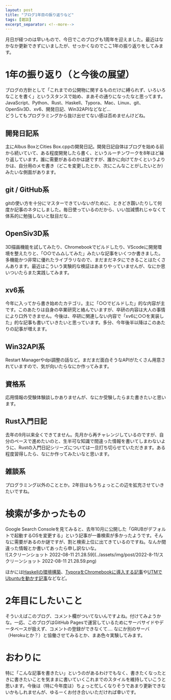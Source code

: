 ```yaml
---
layout: post
title: "ブログ1年目の振り返りなど"
tags: [雑談]
excerpt_separator: <!--more-->
---
```


月日が経つのは早いもので、今日でこのブログも1周年を迎えました。最近はなかなか更新できずにいましたが、せっかくなのでここ1年の振り返りをしてみます。

<!--more-->  

# 1年の振り返り（と今後の展望）

ブログの方針として「これまでの公開物に関するものだけに縛られず、いろいろなことを書く」というスタンスで始め、まあその通りになったなと思ってます。  
JavaScript、Python、Rust、Haskell、Typora、Mac、Linux、git、OpenSiv3D、xv6、開発日記、Win32APIなどなど…  
どうしてもプログラミングから抜け出せてない感は否めませんけどね。  

## 開発日記系

主にAlbus BoxとCities Box.cppの開発日記。開発日記自体はブログを始める前から続いていて、ある程度開発したら書く、というルーチンワークを8年ほど繰り返しています。誰に需要があるのかは謎ですが、誰かに向けてかくというよりかは、自分用のメモ書き（どこを変更したとか、次にこんなことがしたいとか）みたいな側面があります。

## git / GitHub系

gitの使い方を十分にマスターできていないがために、ときどき躓いたりして何度か記事のネタにしました。毎日使っているのだから、いい加減慣れじゃなくて体系的に勉強しないと駄目だな…

## OpenSiv3D系

3D描画機能を試してみたり、Chromebookでビルドしたり、VScodeに開発環境を整えたりと、「○○で△△してみた」みたいな記事をいくつか書きました。多機能かつ非常に優れたライブラリなので、まだまだネタにできることはたくさんあります。最近はこういう実験的な検証はあまりやっていませんが、なにか思いついたらまた実践してみます。

## xv6系

今年に入ってから書き始めたカテゴリ。主に「○○でビルドした」的な内容が主です。このあたりは自身の卒業研究と絡んでいますが、卒研の内容は大人の事情により口外できません。今後は、卒研に関連しない内容で「xv6に○○を実装した」的な記事も書いていきたいと思っています。多分、今年後半以降はこのあたりの記事が増えます。

## Win32API系

Restart Managerやdpi調整の話など。まだまだ面白そうなAPIがたくさん用意されていますので、気が向いたらなにか作ってみます。

## 資格系

応用情報の受験体験談しかありませんが、なにか受験したらまた書きたいと思います。

## Rust入門日記

去年の9月以来全くできてません。先月から再チャレンジしているのですが、自分のペースで進めたいのと、生半可な知識で間違った情報を書いてしまわないように、Rustの入門日記シリーズについては一旦打ち切らせていただきます。ある程度習得したら、なにか作ってみたいなと思います。

## 雑談系

プログラミング以外のこととか。2年目はもうちょっとこの辺を拡充させていきたいですね。

# 検索が多かったもの

Google Search Consoleを見てみると、去年10月に公開した「GRUBがデフォルトで起動するOSを変更する」という記事が一番検索が多かったようです。そんなに需要があるのか謎ですが、割と検索上位に出てきているのですね。なんか間違った情報とか書いてあったら申し訳ないな。  
![スクリーンショット 2022-08-11 21.28.59](../assets/img/post/2022-8-11/スクリーンショット 2022-08-11 21.28.59.png)  

ほかには[Haskellの環境構築](https://blog.yotiosoft.com/2021/10/04/Haskell%E7%92%B0%E5%A2%83%E6%A7%8B%E7%AF%89-for-Mac.html)、[TyporaをChromebookに導入する記事](https://blog.yotiosoft.com/2021/11/08/Chromebook%E3%81%A7%E3%82%82Typora%E3%81%8C%E4%BD%BF%E3%81%84%E3%81%9F%E3%81%84.html)や[UTMでUbuntuを動かす記事](https://blog.yotiosoft.com/2022/05/28/M1-Mac%E4%B8%8A%E3%81%A7UTM%E3%81%A7Ubuntu-Desktop%E3%81%AE%E4%BB%AE%E6%83%B3%E3%83%9E%E3%82%B7%E3%83%B3%E3%82%92%E5%8B%95%E3%81%8B%E3%81%99.html)などなど。

# 2年目にしたいこと

そういえばこのブログ、コメント欄がついてないんですよね。付けてみようかな。一応、このブログはGitHub Pagesで運営しているためにサーバサイドやデータベースが扱えず、コメントの登録ができなくて…. 
なにか別のサーバ（Herokuとか？）と協働させてみるとか、まあ色々実験してみます。

# おわりに

特に「こんな記事を書きたい」というのがあるわけでもなく、書きたくなったときに書きたいことを気ままに書いていくこれまでのスタイルを維持していこうと思います。今後は（特に今年度は）ちょっと忙しくなりそうであまり更新できないかもしれませんが、ゆるーくお付き合いいただければ幸いです。

